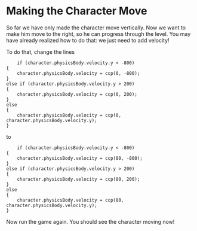 Making the Character Move
=============

So far we have only made the character move vertically. Now we want to make him
move to the right, so he can progress through the level. You may have already realized
how to do that: we just need to add velocity!

To do that, change the lines

      	if (character.physicsBody.velocity.y < -800)
	{
		character.physicsBody.velocity = ccp(0, -800);
	}
	else if (character.physicsBody.velocity.y > 200)
	{
		character.physicsBody.velocity = ccp(0, 200);
	}
	else
	{
		character.physicsBody.velocity = ccp(0, character.physicsBody.velocity.y);
	}

to

      	if (character.physicsBody.velocity.y < -800)
	{
		character.physicsBody.velocity = ccp(80, -800);
	}
	else if (character.physicsBody.velocity.y > 200)
	{
		character.physicsBody.velocity = ccp(80, 200);
	}
	else
	{
		character.physicsBody.velocity = ccp(80, character.physicsBody.velocity.y);
	}

Now run the game again. You should see the character moving now!

